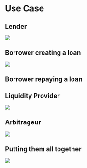 # Use Case

## Lender

![](https://raw.githubusercontent.com/alexgo-io/alex-v1/main/diagrams/use-case-lender.svg)

## Borrower creating a loan

![](https://raw.githubusercontent.com/alexgo-io/alex-v1/main/diagrams/use-case-borrower.svg)

## Borrower repaying a loan



## Liquidity Provider

![](https://raw.githubusercontent.com/alexgo-io/alex-v1/main/diagrams/use-case-lp.svg)

## Arbitrageur

![](https://raw.githubusercontent.com/alexgo-io/alex-v1/main/diagrams/use-case-arbitrageur.svg)

## Putting them all together

![](https://raw.githubusercontent.com/alexgo-io/alex-v1/main/diagrams/use-case-back-end.svg)

